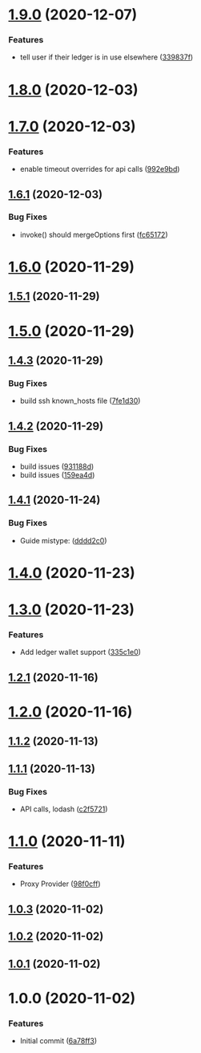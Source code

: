 # [1.9.0](https://github.com/erdDEVcode/elrondjs/compare/v1.8.0...v1.9.0) (2020-12-07)


### Features

* tell user if their ledger is in use elsewhere ([339837f](https://github.com/erdDEVcode/elrondjs/commit/339837fd1a6296fc2576da6743f5bbd6bc2e6dee))

# [1.8.0](https://github.com/erdDEVcode/elrondjs/compare/v1.7.0...v1.8.0) (2020-12-03)

# [1.7.0](https://github.com/erdDEVcode/elrondjs/compare/v1.6.1...v1.7.0) (2020-12-03)


### Features

* enable timeout overrides for api calls ([992e9bd](https://github.com/erdDEVcode/elrondjs/commit/992e9bde4c0c029d7bdfc381549c3c85645534a0))

## [1.6.1](https://github.com/erdDEVcode/elrondjs/compare/v1.6.0...v1.6.1) (2020-12-03)


### Bug Fixes

* invoke() should mergeOptions first ([fc65172](https://github.com/erdDEVcode/elrondjs/commit/fc651721c00cc0d97ac74044e6072ec3af0ad391))

# [1.6.0](https://github.com/erdDEVcode/elrondjs/compare/v1.5.1...v1.6.0) (2020-11-29)

## [1.5.1](https://github.com/erdDEVcode/elrondjs/compare/v1.5.0...v1.5.1) (2020-11-29)

# [1.5.0](https://github.com/erdDEVcode/elrondjs/compare/v1.4.3...v1.5.0) (2020-11-29)

## [1.4.3](https://github.com/erdDEVcode/elrondjs/compare/v1.4.2...v1.4.3) (2020-11-29)


### Bug Fixes

* build ssh known_hosts file ([7fe1d30](https://github.com/erdDEVcode/elrondjs/commit/7fe1d30ca8c5f833fc8f56c48e4170b36472a322))

## [1.4.2](https://github.com/erdDEVcode/elrondjs/compare/v1.4.1...v1.4.2) (2020-11-29)


### Bug Fixes

* build issues ([931188d](https://github.com/erdDEVcode/elrondjs/commit/931188db5e5b38e16865adca79d5d0309d9a244c))
* build issues ([159ea4d](https://github.com/erdDEVcode/elrondjs/commit/159ea4d26421f5dbb7bd2e370273c96c90029c3f))

## [1.4.1](https://github.com/erdDEVcode/elrondjs/compare/v1.4.0...v1.4.1) (2020-11-24)


### Bug Fixes

* Guide mistype: ([dddd2c0](https://github.com/erdDEVcode/elrondjs/commit/dddd2c0ec59f543b1a1ce2f347ad7250c5e210fb))

# [1.4.0](https://github.com/erdDEVcode/elrondjs/compare/v1.3.0...v1.4.0) (2020-11-23)

# [1.3.0](https://github.com/erdDEVcode/elrondjs/compare/v1.2.1...v1.3.0) (2020-11-23)


### Features

* Add ledger wallet support ([335c1e0](https://github.com/erdDEVcode/elrondjs/commit/335c1e0511067f10cb7fd0fbb267cb366593102b))

## [1.2.1](https://github.com/erdDEVcode/elrondjs/compare/v1.2.0...v1.2.1) (2020-11-16)

# [1.2.0](https://github.com/erdDEVcode/elrondjs/compare/v1.1.2...v1.2.0) (2020-11-16)

## [1.1.2](https://github.com/erdDEVcode/elrondjs/compare/v1.1.1...v1.1.2) (2020-11-13)

## [1.1.1](https://github.com/erdDEVcode/elrondjs/compare/v1.1.0...v1.1.1) (2020-11-13)


### Bug Fixes

* API calls, lodash ([c2f5721](https://github.com/erdDEVcode/elrondjs/commit/c2f572102961c05a26af313bc1699a55591725ae))

# [1.1.0](https://github.com/erdDEVcode/elrondjs/compare/v1.0.3...v1.1.0) (2020-11-11)


### Features

* Proxy Provider ([98f0cff](https://github.com/erdDEVcode/elrondjs/commit/98f0cff248dedfed2da8debc3176f95eefe0732f))

## [1.0.3](https://github.com/erdDEVcode/elrondjs/compare/v1.0.2...v1.0.3) (2020-11-02)

## [1.0.2](https://github.com/erdDEVcode/elrondjs/compare/v1.0.1...v1.0.2) (2020-11-02)

## [1.0.1](https://github.com/erdDEVcode/elrondjs/compare/v1.0.0...v1.0.1) (2020-11-02)

# 1.0.0 (2020-11-02)


### Features

* Initial commit ([6a78ff3](https://github.com/erdDEVcode/elrondjs/commit/6a78ff33c31e4e90da92a87a7432ebe93fd21d02))
